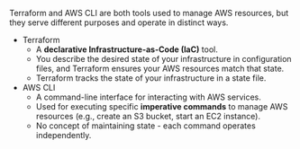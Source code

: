 Terraform and AWS CLI are both tools used to manage AWS resources, but they serve different purposes and operate in distinct ways.

- Terraform
  - A **declarative Infrastructure-as-Code (IaC)** tool.
  - You describe the desired state of your infrastructure in configuration files, and Terraform ensures your AWS resources match that state.
  - Terraform tracks the state of your infrastructure in a state file.
- AWS CLI
  - A command-line interface for interacting with AWS services.
  - Used for executing specific **imperative commands** to manage AWS resources (e.g., create an S3 bucket, start an EC2 instance).
  - No concept of maintaining state - each command operates independently.
